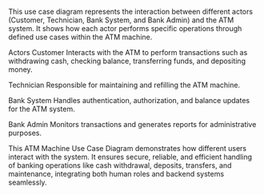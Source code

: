 This use case diagram represents the interaction between different actors (Customer, Technician, Bank System, and Bank Admin) and the ATM system. 
It shows how each actor performs specific operations through defined use cases within the ATM machine.

Actors
Customer
Interacts with the ATM to perform transactions such as withdrawing cash, checking balance, transferring funds, and depositing money.

Technician
Responsible for maintaining and refilling the ATM machine.

Bank System
Handles authentication, authorization, and balance updates for the ATM system.

Bank Admin
Monitors transactions and generates reports for administrative purposes.

This ATM Machine Use Case Diagram demonstrates how different users interact with the system.
It ensures secure, reliable, and efficient handling of banking operations like cash withdrawal, deposits, transfers, and maintenance,
integrating both human roles and backend systems seamlessly.
